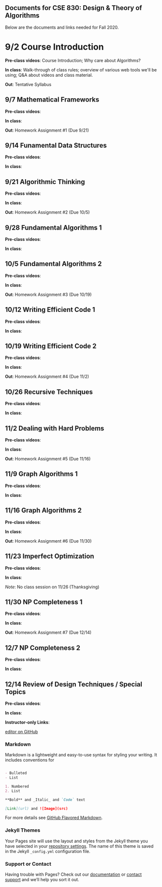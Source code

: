 ## Documents for CSE 830: Design & Theory of Algorithms

Below are the documents and links needed for Fall 2020.

# 9/2	Course Introduction

**Pre-class videos**: Course Introduction; Why care about Algorithms?

**In class**: Walk-through of class rules; overview of various web tools we'll be using; Q&A about videos and class material.

**Out**: Tentative Syllabus

## 9/7	Mathematical Frameworks

**Pre-class videos**: 

**In class**:

**Out**: Homework Assignment #1 (Due 9/21)

## 9/14	Funamental Data Structures

**Pre-class videos**: 

**In class**:

## 9/21	Algorithmic Thinking

**Pre-class videos**: 

**In class**:

**Out**: Homework Assignment #2 (Due 10/5)

## 9/28	Fundamental Algorithms 1

**Pre-class videos**: 

**In class**:

## 10/5	Fundamental Algorithms 2

**Pre-class videos**: 

**In class**:

**Out**: Homework Assignment #3 (Due 10/19)

## 10/12	Writing Efficient Code 1

**Pre-class videos**: 

**In class**:

## 10/19	Writing Efficient Code 2

**Pre-class videos**: 

**In class**:

**Out**: Homework Assignment #4 (Due 11/2)

## 10/26	Recursive Techniques

**Pre-class videos**: 

**In class**:

## 11/2	Dealing with Hard Problems

**Pre-class videos**: 

**In class**:

**Out**: Homework Assignment #5 (Due 11/16)

## 11/9	Graph Algorithms 1

**Pre-class videos**: 

**In class**:

## 11/16	Graph Algorithms 2

**Pre-class videos**: 

**In class**:

**Out**: Homework Assignment #6 (Due 11/30)

## 11/23	Imperfect Optimization

**Pre-class videos**: 

**In class**:

_Note_: No class session on 11/26 (Thanksgiving)

## 11/30	NP Completeness 1

**Pre-class videos**: 

**In class**:

**Out**: Homework Assignment #7 (Due 12/14)

## 12/7	NP Completeness 2

**Pre-class videos**: 

**In class**:

## 12/14	Review of Design Techniques / Special Topics

**Pre-class videos**: 

**In class**:


**Instructor-only Links**:

[editor on GitHub](https://github.com/mercere99/CSE-830/edit/master/docs/index.md)


### Markdown

Markdown is a lightweight and easy-to-use syntax for styling your writing. It includes conventions for

```markdown

- Bulleted
- List

1. Numbered
2. List

**Bold** and _Italic_ and `Code` text

[Link](url) and ![Image](src)
```

For more details see [GitHub Flavored Markdown](https://guides.github.com/features/mastering-markdown/).

### Jekyll Themes

Your Pages site will use the layout and styles from the Jekyll theme you have selected in your [repository settings](https://github.com/mercere99/CSE-830/settings). The name of this theme is saved in the Jekyll `_config.yml` configuration file.

### Support or Contact

Having trouble with Pages? Check out our [documentation](https://docs.github.com/categories/github-pages-basics/) or [contact support](https://github.com/contact) and we’ll help you sort it out.
